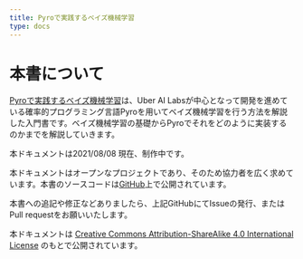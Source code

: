 ```yaml
---
title: Pyroで実践するベイズ機械学習
type: docs
---
```

# 本書について

[Pyroで実践するベイズ機械学習](https://pyro-book.data-hacker.net/)は、Uber AI Labsが中心となって開発を進めている確率的プログラミング言語Pyroを用いてベイズ機械学習を行う方法を解説した入門書です。ベイズ機械学習の基礎からPyroでそれをどのように実装するのかまでを解説していきます。

本ドキュメントは2021/08/08 現在、制作中です。

本ドキュメントはオープンなプロジェクトであり、そのため協力者を広く求めています。本書のソースコードは[GitHub](https://github.com/a-mitani/bayes-pyro)上で公開されています。

本書への追記や修正などありましたら、上記GitHubにてIssueの発行、またはPull requestをお願いいたします。

本ドキュメントは [Creative Commons Attribution-ShareAlike 4.0 International License](https://creativecommons.org/licenses/by-sa/4.0/deed.en) のもとで公開されています。